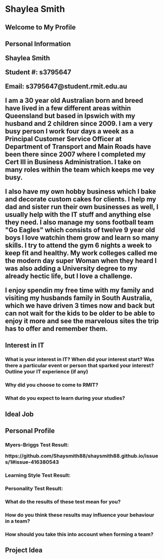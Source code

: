 # Shaylea Smith
<h2> Welcome to My Profile

<h2> Personal Information

<p> Shaylea Smith </p>
<p> Student #: s3795647 </p>
<p> Email: s3795647@student.rmit.edu.au </p>

<p> I am a 30 year old Australian born and breed have lived in a few different areas within Queensland but based in Ipswich with my husband and 2 children since 2009. I am a very busy person I work four days a week as a Principal Customer Service Officer at Department of Transport and Main Roads have been there since 2007 where I completed my Cert III in Business Administration. I take on many roles within the team which keeps me vey busy. </p>

<p> I also have my own hobby business which I bake and decorate custom cakes for clients. I help my dad and sister run their own businesses as well, I usually help with the IT stuff and anything else they need. I also manage my sons football team "Go Eagles" which consists of twelve 9 year old boys I love watchin them grow and learn so many skills. I try to attend the gym 6 nights a week to keep fit and healthy. My work colleges called me the modern day super Woman when they heard I was also adding a University degree to my already hectic life, but I love a challenge. </p>

<p> I enjoy spendin my free time with my family and visiting my husbands family in South Australia, which we have driven 3 times now and back but can not wait for the kids to be older to be able to enjoy it more and see the marvelous sites the trip has to offer and remember them. </P>


<h2>  Interest in IT

<h3> What is your interest in IT? When did your interest start? Was there a particular event or person that sparked your interest? Outline your IT experience (if any)
  <p>    </p>
  
<h3> Why did you choose to come to RMIT?
  <p>   </p>

<h3> What do you expect to learn during your studies?
  <p>   </p>
  
  
  
<h2>  Ideal Job


<h2>  Personal Profile

<h3> <p> Myers-Briggs Test Result: </p>
   https://github.com/Shaysmith88/shaysmith88.github.io/issues/1#issue-416380543
  <h3> <p> Learning Style Test Result: </p>
  <p>   </p>
<h3> <p> Personality Test Result: </p>
  <p>   </p>

<h3> What do the results of these test mean for you? 
  <p>   </p>
  
<h3> How do you think these results may influence your behaviour in a team? 
  <p>   </p>
  
<h3> How should you take this into account when forming a team? 
  <p>   </p>

<h2>  Project Idea
